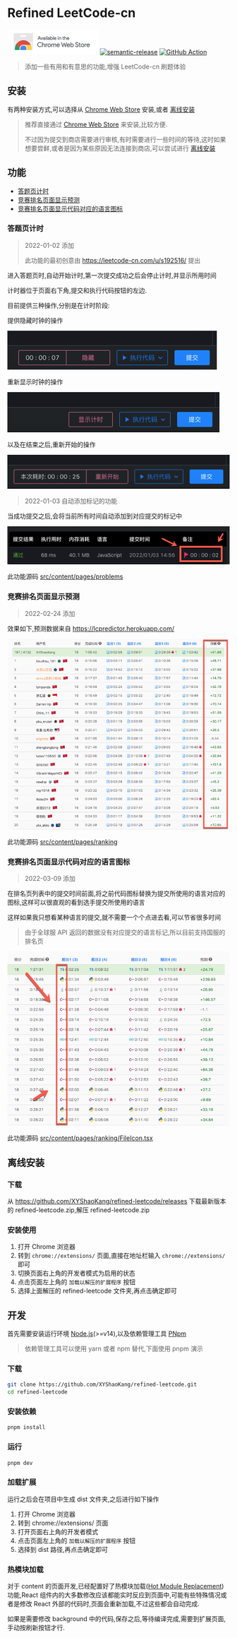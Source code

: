 # Refined LeetCode-cn

[![chrome-store-image][chrome-store-image]][chrome-store-url]
[![semantic-release][semantic-release-image]][semantic-release-url] [![GitHub Action][actions-release-image]][actions-release-url]

[semantic-release-image]: https://img.shields.io/badge/%20%20%F0%9F%93%A6%F0%9F%9A%80-semantic--release-e10079.svg
[semantic-release-url]: https://github.com/semantic-release/semantic-release
[actions-release-image]: https://github.com/XYShaoKang/refined-leetcode/actions/workflows/release.yml/badge.svg?branch=master
[actions-release-url]: https://github.com/XYShaoKang/refined-leetcode/actions/workflows/release.yml?query=branch%3Amaster
[chrome-store-image]: ./docs/assets/trynow.png
[chrome-store-url]: https://chrome.google.com/webstore/detail/refined-leetcode/kmpinnjkedaidpojenkiooddkeplniel

> 添加一些有用和有意思的功能,增强 LeetCode-cn 刷题体验

## 安装

有两种安装方式,可以选择从 [Chrome Web Store][chrome-store-url] 安装,或者 [离线安装](#离线安装)

> 推荐直接通过 [Chrome Web Store][chrome-store-url] 来安装,比较方便.
>
> 不过因为提交到商店需要进行审核,有时需要进行一些时间的等待,这时如果想要尝鲜,或者是因为某些原因无法连接到商店,可以尝试进行 [离线安装](#离线安装)

## 功能

- [答题页计时](#答题页计时)
- [竞赛排名页面显示预测](#竞赛排名页面显示预测)
- [竞赛排名页面显示代码对应的语言图标](#竞赛排名页面显示代码对应的语言图标)

### 答题页计时

> 2022-01-02 添加
>
> 此功能的最初创意由 https://leetcode-cn.com/u/s192516/ 提出

进入答题页时,自动开始计时,第一次提交成功之后会停止计时,并显示所用时间

计时器位于页面右下角,提交和执行代码按钮的左边.

目前提供三种操作,分别是在计时阶段:

提供隐藏时钟的操作

![](docs/assets/hidden.png)

重新显示时钟的操作

![](docs/assets/show.png)

以及在结束之后,重新开始的操作

![](docs/assets/restart.png)

> 2022-01-03 自动添加标记的功能

当成功提交之后,会将当前所有时间自动添加到对应提交的标记中

![](docs/assets/mark.png)

此功能源码 [src/content/pages/problems](./src/content/pages/problems/)

### 竞赛排名页面显示预测

> 2022-02-24 添加

效果如下,预测数据来自 https://lcpredictor.herokuapp.com/

![rating-predictor](./docs/assets/rating-predictor.png)

此功能源码 [src/content/pages/ranking](./src/content/pages/ranking)

### 竞赛排名页面显示代码对应的语言图标

> 2022-03-09 添加

在排名页列表中的提交时间前面,将之前代码图标替换为提交所使用的语言对应的图标,这样可以很直观的看到选手提交所使用的语言

这样如果我只想看某种语言的提交,就不需要一个个点进去看,可以节省很多时间

> 由于全球服 API 返回的数据没有对应提交的语言标记,所以目前支持国服的排名页

![show-file-icon](./docs/assets/show-file-icon.png)

此功能源码 [src/content/pages/ranking/FileIcon.tsx](./src/content/pages/ranking/FileIcon.tsx)

## 离线安装

### 下载

从 https://github.com/XYShaoKang/refined-leetcode/releases 下载最新版本的 refined-leetcode.zip,解压 refined-leetcode.zip

### 安装使用

1. 打开 Chrome 浏览器
2. 转到 `chrome://extensions/` 页面,直接在地址栏输入 `chrome://extensions/` 即可
3. 切换页面右上角的开发者模式为启用的状态
4. 点击页面左上角的 `加载以解压的扩展程序` 按钮
5. 选择上面解压的 refined-leetcode 文件夹,再点击确定即可

## 开发

首先需要安装运行环境 [Node.js](https://nodejs.org/en/download/)(>=v14),以及依赖管理工具 [PNpm](https://pnpm.io/)

> 依赖管理工具可以使用 yarn 或者 npm 替代,下面使用 pnpm 演示

### 下载

```sh
git clone https://github.com/XYShaoKang/refined-leetcode.git
cd refined-leetcode
```

### 安装依赖

```sh
pnpm install
```

### 运行

```sh
pnpm dev
```

### 加载扩展

运行之后会在项目中生成 dist 文件夹,之后进行如下操作

1. 打开 Chrome 浏览器
2. 转到 chrome://extensions/ 页面
3. 打开页面右上角的开发者模式
4. 点击页面左上角的 `加载以解压的扩展程序` 按钮
5. 选择到 dist 路径,再点击确定即可

### 热模块加载

对于 content 的页面开发,已经配置好了热模块加载([Hot Module Replacement](https://webpack.js.org/concepts/hot-module-replacement/))功能,React 组件内的大多数修改应该都能实时反应到页面中,可能有些特殊情况或者是修改 React 外部的代码时,页面会重新加载,不过这些都会自动完成.

如果是需要修改 background 中的代码,保存之后,等待编译完成,需要到扩展页面,手动按刷新按钮才行.
